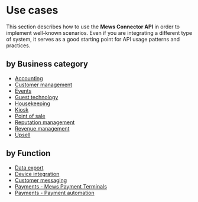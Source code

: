 # Use cases

This section describes how to use the __Mews Connector API__ in order to implement well-known scenarios.
Even if you are integrating a different type of system, it serves as a good starting point for API usage patterns and practices.

## by Business category

* [Accounting](accounting.md)
* [Customer management](customer-management.md)
* [Events](events.md)
* [Guest technology](guest-technology.md)
* [Housekeeping](housekeeping.md)
* [Kiosk](kiosk.md)
* [Point of sale](point-of-sale.md)
* [Reputation management](reputation-management.md)
* [Revenue management](revenue-management.md)
* [Upsell](upsell.md)

## by Function

* [Data export](data-export.md)
* [Device integration](device-integration.md)
* [Customer messaging](messaging.md)
* [Payments - Mews Payment Terminals](mews-terminals.md)
* [Payments - Payment automation](payment-automation/README.md)
